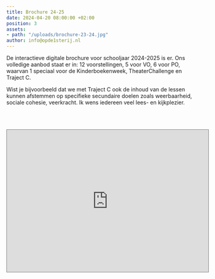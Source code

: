 ```yaml
---
title: Brochure 24-25
date: 2024-04-20 08:00:00 +02:00
position: 3
assets:
- path: "/uploads/brochure-23-24.jpg"
author: info@opde1sterij.nl
---
```


De interactieve digitale brochure voor schooljaar 2024-2025 is er. Ons volledige aanbod staat er in: 12 voorstellingen, 5 voor VO, 6 voor PO, waarvan 1 speciaal voor de Kinderboekenweek, TheaterChallenge en Traject C.

Wist je bijvoorbeeld dat we met Traject C ook de inhoud van de lessen kunnen afstemmen op specifieke secundaire doelen zoals weerbaarheid, sociale cohesie, veerkracht. Ik wens iedereen veel lees- en kijkplezier. 

<br><br>
<iframe style="border: 1px solid #777;" src="https://indd.adobe.com/embed/36d75da6-311a-4cec-9452-b5e0d31ce5e3?startpage=1&allowFullscreen=true" width="525px" height="371px" frameborder="0" allowfullscreen=""></iframe> 
